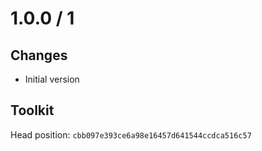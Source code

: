 # 1.0.0 / 1

## Changes

- Initial version

## Toolkit

Head position: `cbb097e393ce6a98e16457d641544ccdca516c57`
